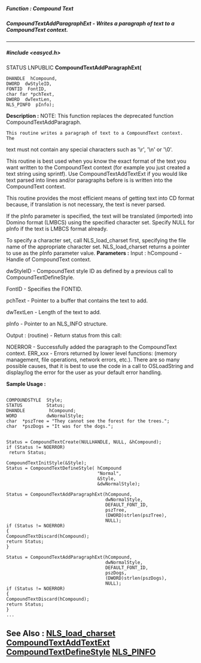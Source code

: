 ##### Function : Compound Text
##### CompoundTextAddParagraphExt - Writes a paragraph of text to a CompoundText context.
---
##### #include <easycd.h>
STATUS LNPUBLIC **CompoundTextAddParagraphExt(**

	DHANDLE  hCompound,
	DWORD  dwStyleID,
	FONTID  FontID,
	char far *pchText,
	DWORD  dwTextLen,
	NLS_PINFO  pInfo);
**Description :**
NOTE: This function replaces the deprecated function CompoundTextAddParagraph.

	This routine writes a paragraph of text to a CompoundText context.  The 
text must not contain any special characters such as '\r', '\n' or '\0'.

This routine is best used when you know the exact format of the text you want 
written to the CompoundText context (for example you just created a text string 
using sprintf).  Use CompoundTextAddTextExt if you would like text parsed into 
lines and/or paragraphs before is is written into the CompoundText context.

This routine provides the most efficient means of getting text into CD format 
because, if translation is not necessary, the text is never parsed.

If the pInfo parameter is specified, the text will be translated (imported) 
into Domino format (LMBCS) using the specified character set. Specify NULL for 
pInfo if the text is LMBCS format already.

To specify a character set, call NLS_load_charset first, specifying the file 
name of the appropriate character set. NLS_load_charset returns a pointer to 
use as the pInfo parameter value.
**Parameters :**
Input :
hCompound  -  Handle of CompoundText context.

dwStyleID  -  CompoundText style ID as defined by a previous call to CompoundTextDefineStyle.

FontID  -  Specifies the FONTID.

pchText  -  Pointer to a buffer that contains the text to add.

dwTextLen  -  Length of the text to add.

pInfo  -  Pointer to an NLS_INFO structure.

Output :
(routine)  -    Return status from this call: 

NOERROR - Successfully added the paragraph to the CompoundText context.
ERR_xxx - Errors returned by lower level functions: (memory management, file operations, network errors, etc.).  There are so many possible causes, that it is best to use the code in a call to OSLoadString and display/log the error for the user as your default error handling.


**Sample Usage :**
```

COMPOUNDSTYLE  Style;
STATUS         Status;
DHANDLE         hCompound;
WORD           dwNormalStyle;
char  *pszTree = "They cannot see the forest for the trees.";
char  *pszDogs = "It was for the dogs.";


Status = CompoundTextCreate(NULLHANDLE, NULL, &hCompound);
if (Status != NOERROR)
 return Status;

CompoundTextInitStyle(&Style);
Status = CompoundTextDefineStyle( hCompound
                                  "Normal",
                                  &Style,
                                  &dwNormalStyle);
                                   
Status = CompoundTextAddParagraphExt(hCompound,
                                     dwNormalStyle,
                                     DEFAULT_FONT_ID,
                                     pszTree,
                                     (DWORD)strlen(pszTree),
                                     NULL);
if (Status != NOERROR)
{
CompoundTextDiscard(hCompound);
return Status;
}

Status = CompoundTextAddParagraphExt(hCompound,
                                     dwNormalStyle,
                                     DEFAULT_FONT_ID,
                                     pszDogs,
                                     (DWORD)strlen(pszDogs),
                                     NULL);
if (Status != NOERROR)
{
CompoundTextDiscard(hCompound);
return Status;
}
...
```
**See Also :**
[NLS_load_charset](D:/md_files/NLS_load_charset.md)
[CompoundTextAddTextExt](D:/md_files/CompoundTextAddTextExt.md)
[CompoundTextDefineStyle](D:/md_files/CompoundTextDefineStyle.md)
[NLS_PINFO](D:/md_files/NLS_PINFO.md)
---
